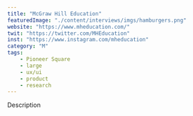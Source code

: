 ```yaml
---
title: "McGraw Hill Education"
featuredImage: "./content/interviews/imgs/hamburgers.png"
website: "https://www.mheducation.com/"
twit: "https://twitter.com/MHEducation"
inst: "https://www.instagram.com/mheducation"
category: "M"
tags:
    - Pioneer Square
    - large
    - ux/ui
    - product
    - research
---
```


Description
